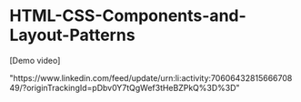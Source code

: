 # HTML-CSS-Components-and-Layout-Patterns

<p>[Demo video]</p> "https://www.linkedin.com/feed/update/urn:li:activity:7060643281566670849/?originTrackingId=pDbv0Y7tQgWef3tHeBZPkQ%3D%3D"
